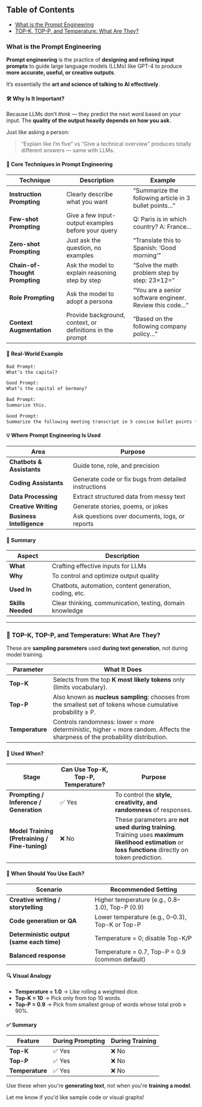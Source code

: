 ## Table of Contents
- [What is the Prompt Engineering](#what-is-the-prompt-engineering)
- [TOP-K, TOP-P, and Temperature: What Are They?](#-top-k-top-p-and-temperature-what-are-they)
### What is the Prompt Engineering

**Prompt engineering** is the practice of **designing and refining input prompts** to guide large language models (LLMs) like GPT-4 to produce **more accurate, useful, or creative outputs**.

It’s essentially the **art and science of talking to AI effectively**.

#### 🛠️ Why Is It Important?

Because LLMs don’t *think* — they predict the next word based on your input. The **quality of the output heavily depends on how you ask**.

Just like asking a person:

> “Explain like I’m five” vs “Give a technical overview”
> produces totally different answers — same with LLMs.

#### 🧰 Core Techniques in Prompt Engineering

| Technique                      | Description                                               | Example                                                   |
| ------------------------------ | --------------------------------------------------------- | --------------------------------------------------------- |
| **Instruction Prompting**      | Clearly describe what you want                            | “Summarize the following article in 3 bullet points…”     |
| **Few-shot Prompting**         | Give a few input-output examples before your query        | Q: Paris is in which country? A: France...                |
| **Zero-shot Prompting**        | Just ask the question, no examples                        | “Translate this to Spanish: ‘Good morning’”               |
| **Chain-of-Thought Prompting** | Ask the model to explain reasoning step by step           | “Solve the math problem step by step: 23×12=”             |
| **Role Prompting**             | Ask the model to adopt a persona                          | “You are a senior software engineer. Review this code...” |
| **Context Augmentation**       | Provide background, context, or definitions in the prompt | “Based on the following company policy...”                |

#### 🧪 Real-World Example

```txt
Bad Prompt:
What’s the capital?

Good Prompt:
What’s the capital of Germany?
```

```txt
Bad Prompt:
Summarize this.

Good Prompt:
Summarize the following meeting transcript in 5 concise bullet points for a busy executive.
```

#### 💡 Where Prompt Engineering Is Used

| Area                      | Purpose                                              |
| ------------------------- | ---------------------------------------------------- |
| **Chatbots & Assistants** | Guide tone, role, and precision                      |
| **Coding Assistants**     | Generate code or fix bugs from detailed instructions |
| **Data Processing**       | Extract structured data from messy text              |
| **Creative Writing**      | Generate stories, poems, or jokes                    |
| **Business Intelligence** | Ask questions over documents, logs, or reports       |

#### 🧩 Summary

| Aspect            | Description                                              |
| ----------------- | -------------------------------------------------------- |
| **What**          | Crafting effective inputs for LLMs                       |
| **Why**           | To control and optimize output quality                   |
| **Used In**       | Chatbots, automation, content generation, coding, etc.   |
| **Skills Needed** | Clear thinking, communication, testing, domain knowledge |


---

### 🧠 **TOP-K, TOP-P, and Temperature: What Are They?**

These are **sampling parameters** used **during text generation**, not during model training.

| Parameter       | What It Does                                                                                                                  |
| --------------- | ----------------------------------------------------------------------------------------------------------------------------- |
| **Top-K**       | Selects from the top **K most likely tokens** only (limits vocabulary).                                                       |
| **Top-P**       | Also known as **nucleus sampling**: chooses from the smallest set of tokens whose cumulative probability ≥ P.                 |
| **Temperature** | Controls randomness: lower = more deterministic, higher = more random. Affects the sharpness of the probability distribution. |

#### 🔁 **Used When?**

| Stage                                          | Can Use Top-K, Top-P, Temperature? | Purpose                                                                                                                                                |
| ---------------------------------------------- | ---------------------------------- | ------------------------------------------------------------------------------------------------------------------------------------------------------ |
| **Prompting / Inference / Generation**         | ✅ Yes                              | To control the **style, creativity, and randomness** of responses.                                                                                     |
| **Model Training (Pretraining / Fine-tuning)** | ❌ No                               | These parameters are **not used during training**. Training uses **maximum likelihood estimation** or **loss functions** directly on token prediction. |

#### 🎨 **When Should You Use Each?**

| Scenario                                  | Recommended Setting                             |
| ----------------------------------------- | ----------------------------------------------- |
| **Creative writing / storytelling**       | Higher temperature (e.g., 0.8–1.0), Top-P (0.9) |
| **Code generation or QA**                 | Lower temperature (e.g., 0–0.3), Top-K or Top-P |
| **Deterministic output (same each time)** | Temperature = 0; disable Top-K/P                |
| **Balanced response**                     | Temperature = 0.7, Top-P = 0.9 (common default) |

#### 🔍 Visual Analogy

* **Temperature = 1.0** → Like rolling a weighted dice.
* **Top-K = 10** → Pick only from top 10 words.
* **Top-P = 0.9** → Pick from smallest group of words whose total prob ≥ 90%.

#### ✅ Summary

| Feature         | During Prompting | During Training |
| --------------- | ---------------- | --------------- |
| **Top-K**       | ✅ Yes            | ❌ No            |
| **Top-P**       | ✅ Yes            | ❌ No            |
| **Temperature** | ✅ Yes            | ❌ No            |

Use these when you're **generating text**, not when you're **training a model**.

Let me know if you'd like sample code or visual graphs!
